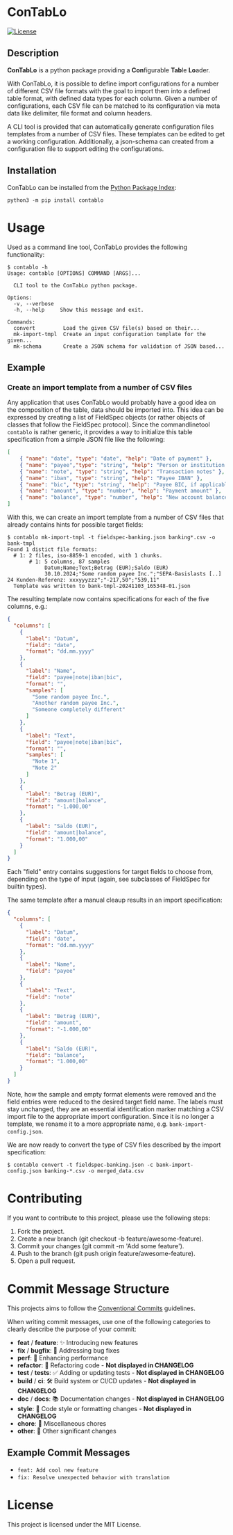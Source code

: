 # ConTabLo
[![License](https://img.shields.io/badge/License-MIT-blue.svg)](LICENSE)

## Description

**ConTabLo** is a python package providing a **Con**figurable **Tab**le **Lo**ader.

With ConTabLo, it is possible to define import configurations for a number of different CSV file formats with the goal to import them into a defined table format, with defined data types for each column. Given a number of configurations, each CSV file can be matched to its configuration via meta data like delimiter, file format and column headers.

A CLI tool is provided that can automatically generate configuration files templates from a number of CSV files. These templates can be edited to get a working configuration. Additionally, a json-schema can created from a configuration file to support editing the configurations.

## Installation
ConTabLo can be installed from the [Python Package Index](https://pypi.org/):
```shell
python3 -m pip install contablo
```

# Usage
Used as a command line tool, ConTabLo provides the following functionality:
```shell
$ contablo -h
Usage: contablo [OPTIONS] COMMAND [ARGS]...

  CLI tool to the ConTabLo python package.

Options:
  -v, --verbose
  -h, --help     Show this message and exit.

Commands:
  convert         Load the given CSV file(s) based on their...
  mk-import-tmpl  Create an input configuration template for the given...
  mk-schema       Create a JSON schema for validation of JSON based...
```

## Example

### Create an import template from a number of CSV files
Any application that uses ConTabLo would probably have a good idea on the composition of the table, data should be imported into.
This idea can be expressed by creating a list of FieldSpec objects (or rather objects of classes that follow the FieldSpec protocol). Since the commandlinetool ```contablo``` is rather generic, it provides a way to initialize this table specification from a simple JSON file like the following:
```JSON
[
    { "name": "date", "type": "date", "help": "Date of payment" },
    { "name": "payee","type": "string", "help": "Person or institution sending or receiving the payment" },
    { "name": "note", "type": "string", "help": "Transaction notes" },
    { "name": "iban", "type": "string", "help": "Payee IBAN" },
    { "name": "bic", "type": "string", "help": "Payee BIC, if applicable" },
    { "name": "amount", "type": "number", "help": "Payment amount" },
    { "name": "balance", "type": "number", "help": "New account balance" }
]
```

With this, we can create an import template from a number of CSV files that already contains hints for possible target fields:
```shell
$ contablo mk-import-tmpl -t fieldspec-banking.json banking*.csv -o bank-tmpl
Found 1 distict file formats:
  # 1: 2 files, iso-8859-1 encoded, with 1 chunks.
       # 1: 5 columns, 87 samples
            Datum;Name;Text;Betrag (EUR);Saldo (EUR)
            30.10.2024;"Some random payee Inc.";"SEPA-Basislasts [..] 24 Kunden-Referenz: xxxyyyzzz";"-217,50";"539,11"
  Template was written to bank-tmpl-20241103_165348-01.json
```

The resulting template now contains specifications for each of the five columns, e.g.:

```JSON
{
  "columns": [
    {
      "label": "Datum",
      "field": "date",
      "format": "dd.mm.yyyy"
    },
    {
      "label": "Name",
      "field": "payee|note|iban|bic",
      "format": "",
      "samples": [
        "Some random payee Inc.",
        "Another random payee Inc.",
        "Someone completely different"
      ]
    },
    {
      "label": "Text",
      "field": "payee|note|iban|bic",
      "format": "",
      "samples": [
        "Note 1",
        "Note 2"
      ]
    },
    {
      "label": "Betrag (EUR)",
      "field": "amount|balance",
      "format": "-1.000,00"
    },
    {
      "label": "Saldo (EUR)",
      "field": "amount|balance",
      "format": "1.000,00"
    }
  ]
}
```
Each "field" entry contains suggestions for target fields to choose from, depending on the type of input (again, see subclasses of FieldSpec for builtin types).

The same template after a manual cleaup results in an import specification:
```JSON
{
  "columns": [
    {
      "label": "Datum",
      "field": "date",
      "format": "dd.mm.yyyy"
    },
    {
      "label": "Name",
      "field": "payee"
    },
    {
      "label": "Text",
      "field": "note"
    },
    {
      "label": "Betrag (EUR)",
      "field": "amount",
      "format": "-1.000,00"
    },
    {
      "label": "Saldo (EUR)",
      "field": "balance",
      "format": "1.000,00"
    }
  ]
}
```
Note, how the sample and empty format elements were removed and the field entries were reduced to the desired target field name. The labels must stay unchanged, they are an essential identification marker matching a CSV import file to the appropriate import configuration. Since it is no longer a template, we rename it to a more appropriate name, e.g. ```bank-import-config.json```.

We are now ready to convert the type of CSV files described by the import specification:
```shell
$ contablo convert -t fieldspec-banking.json -c bank-import-config.json banking-*.csv -o merged_data.csv
```

# Contributing
If you want to contribute to this project, please use the following steps:

1. Fork the project.
2. Create a new branch (git checkout -b feature/awesome-feature).
3. Commit your changes (git commit -m 'Add some feature').
4. Push to the branch (git push origin feature/awesome-feature).
5. Open a pull request.

# Commit Message Structure

This projects aims to follow the [Conventional Commits](https://www.conventionalcommits.org/en/v1.0.0/#summary) guidelines.

When writing commit messages, use one of the following categories to clearly describe the purpose of your commit:

- **feat** / **feature**: ✨  Introducing new features
- **fix** / **bugfix**: 🐛  Addressing bug fixes
- **perf**: 🚀  Enhancing performance
- **refactor**: 🔄  Refactoring code - **Not displayed in CHANGELOG**
- **test** / **tests**: ✅  Adding or updating tests - **Not displayed in CHANGELOG**
- **build** / **ci**: 🛠️  Build system or CI/CD updates - **Not displayed in CHANGELOG**
- **doc** / **docs**: 📚  Documentation changes - **Not displayed in CHANGELOG**
- **style**: 🎨  Code style or formatting changes - **Not displayed in CHANGELOG**
- **chore**: 🔧  Miscellaneous chores
- **other**: 🌟  Other significant changes

## Example Commit Messages

- `feat: Add cool new feature`
- `fix: Resolve unexpected behavior with translation`

# License
This project is licensed under the MIT License.
